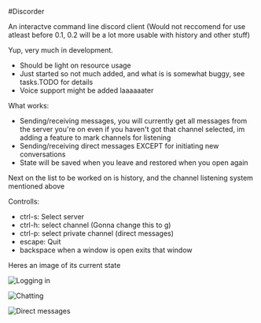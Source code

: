 #Discorder

An interactve command line discord client (Would not reccomend for use atleast before 0.1, 0.2 will be a lot more usable with history and other stuff)

Yup, very much in development.

 - Should be light on resource usage
 - Just started so not much added, and what is is somewhat buggy, see tasks.TODO for details
 - Voice support might be added laaaaaater

What works:
 - Sending/receiving messages, you will currently get all messages from the server you're on even if you haven't got that channel selected, im adding a feature to mark channels for listening
 - Sending/receiving direct messages EXCEPT for initiating new conversations
 - State will be saved when you leave and restored when you open again

Next on the list to be worked on is history, and the channel listening system mentioned above

Controlls:

 - ctrl-s: Select server
 - ctrl-h: select channel (Gonna change this to g)
 - ctrl-p: select private channel (direct messages)
 - escape: Quit
 - backspace when a window is open exits that window

Heres an image of its current state

![Logging in](https://dl.dropboxusercontent.com/u/17487167/screenshots/2016-03-16T01%3A00%3A23%2B01%3A00.png)

![Chatting](https://dl.dropboxusercontent.com/u/17487167/screenshots/2016-03-16T01%3A42%3A03%2B01%3A00.png)

![Direct messages](https://dl.dropboxusercontent.com/u/17487167/screenshots/2016-03-15T23%3A09%3A22%2B01%3A00.png)


